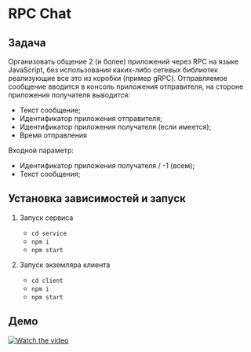 # RPC Chat

## Задача
Организовать общение 2 (и более) приложений через RPC на языке JavaScript, без использования каких-либо сетевых библиотек реализующие все это из коробки (пример gRPC). Отправляемое сообщение вводится в консоль приложения отправителя, на стороне приложения получателя выводится:
- Текст сообщение;
- Идентификатор приложения отправителя;
- Идентификатор приложения получателя (если имеется);
- Время отправления

Входной параметр:

- Идентификатор приложения получателя / -1 (всем);
- Текст сообщения;

## Установка зависимостей и запуск

1. Запуск сервиса     
   - `cd service`
   - `npm i`
   - `npm start`
   
2. Запуск экземляра клиента 
   - `cd client`
   - `npm i`
   - `npm start`
 
   
## Демо
[![Watch the video](http://img.youtube.com/vi/vIb_z2k1L-Y/mqdefault.jpg)](https://youtu.be/vIb_z2k1L-Y)
